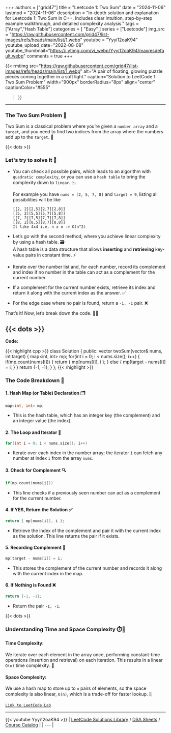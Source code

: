 
+++
authors = ["grid47"]
title = "Leetcode 1: Two Sum"
date = "2024-11-06"
lastmod = "2024-11-06"
description = "In-depth solution and explanation for Leetcode 1: Two Sum in C++. Includes clear intuition, step-by-step example walkthrough, and detailed complexity analysis."
tags = ["Array","Hash Table"]
categories = [
    "Easy"
]
series = ["Leetcode"]
img_src = "https://raw.githubusercontent.com/grid47/list-images/refs/heads/main/list/1.webp"
youtube = "Yyyi12oaK94"
youtube_upload_date="2022-08-08"
youtube_thumbnail="https://i.ytimg.com/vi_webp/Yyyi12oaK94/maxresdefault.webp"
comments = true
+++


{{< rmtimg 
    src="https://raw.githubusercontent.com/grid47/list-images/refs/heads/main/list/1.webp" 
    alt="A pair of floating, glowing puzzle pieces coming together in a soft light."
    caption="Solution to LeetCode 1: Two Sum Problem"
    width="900px"
    borderRadius="8px"
    align="center" 
    captionColor="#555"
>}}

---

### The Two Sum Problem 🎯

Two Sum is a classical problem where you’re given a `number array` and a `target`, and you need to find two indices from the array where the numbers add up to the `target`. 🔢

{{< dots >}}

### Let's try to solve it 🧩

- You can check all possible pairs, which leads to an algorithm with `quadratic complexity`, or you can use a `hash table` to bring the complexity down to `linear`. 📉

    For example you have `nums = [2, 5, 7, 8]` and `target = 9`, listing all possibilities will be like
    ```
    [[2, 2][2,5][2,7][2,8]]
    [[5, 2][5,5][5,7][5,8]]
    [[7, 2][7,5][7,7][7,8]]
    [[8, 2][8,5][8,7][8,8]]
    It like 4x4 i.e. n x n -> O(n^2)
    ```

- Let’s go with the second method, where you achieve linear complexity by using a hash table. 🗃️  
A hash table is a data structure that allows **inserting** and **retrieving** key-value pairs in constant time. ⚡

- Iterate over the number list and, for each number, record its complement and index if no number in the table can act as a complement for the current number.

- If a complement for the current number exists, retrieve its index and return it along with the current index as the answer. ✅

- For the edge case where no pair is found, return a `-1, -1` pair. ❌

That’s it! Now, let’s break down the code. 🧑‍💻

{{< dots >}}
---
**Code:**

{{< highlight cpp >}}
class Solution {
public:
    vector<int> twoSum(vector<int>& nums, int target) {
        map<int, int> mp;
        for(int i = 0; i < nums.size(); i++) {
            if(mp.count(nums[i])) {
                return { mp[nums[i]], i };
            } else {
                mp[target - nums[i]] = i;
            }
        }
        return {-1, -1};
    }
};
{{< /highlight >}}
### The Code Breakdown 📝


#### 1. Hash Map (or Table) Declaration 🗂️
```cpp
map<int, int> mp;
```
- This is the hash table, which has an integer key (the complement) and an integer value (the index).


#### 2. The Loop and Iterator 🔄
```cpp
for(int i = 0; i < nums.size(); i++)
```
- Iterate over each index in the number array; the iterator `i` can fetch any number at index `i` from the array `nums`.

#### 3. Check for Complement 🔍
```cpp
if(mp.count(nums[i]))
```
- This line checks if a previously seen number can act as a complement for the current number.

#### 4. If YES, Return the Solution ✅
```cpp
return { mp[nums[i]], i };
```
- Retrieve the index of the complement and pair it with the current index as the solution. This line returns the pair if it exists.

#### 5. Recording Complement 📝
```cpp
mp[target - nums[i]] = i;
```
- This stores the complement of the current number and records it along with the current index in the map.

#### 6. If Nothing is Found ❌
```cpp
return {-1, -1};
```
- Return the pair `-1, -1`.


{{< dots >}}

### Understanding Time and Space Complexity ⏱️📏

#### Time Complexity:
We iterate over each element in the array once, performing constant-time operations (insertion and retrieval) on each iteration. This results in a linear `O(n)` time complexity. 🚀

#### Space Complexity: 
We use a hash map to store up to `n` pairs of elements, so the space complexity is also linear, `O(n)`, which is a trade-off for faster lookup. 🗄️

[`Link to LeetCode Lab`](https://leetcode.com/problems/two-sum/description/)

---
{{< youtube Yyyi12oaK94 >}}
| [LeetCode Solutions Library](https://grid47.xyz/leetcode/) / [DSA Sheets](https://grid47.xyz/sheets/) / [Course Catalog](https://grid47.xyz/courses/) |
| --- |
